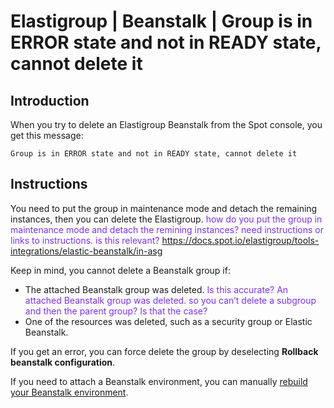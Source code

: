 <meta name="“robots”" content="“noindex”">

# Elastigroup | Beanstalk | Group is in ERROR state and not in READY state, cannot delete it

## Introduction

When you try to delete an Elastigroup Beanstalk from the Spot console, you get this message:

`Group is in ERROR state and not in READY state, cannot delete it`

## Instructions

You need to put the group in maintenance mode and detach the remaining instances, then you can delete the Elastigroup. <font color="#7632FE">how do you put the group in maintenance mode and detach the remining instances? need instructions or links to instructions. is this relevant? https://docs.spot.io/elastigroup/tools-integrations/elastic-beanstalk/in-asg</font>

Keep in mind, you cannot delete a Beanstalk group if:
* The attached Beanstalk group was deleted. <font color="#7632FE">Is this accurate? An attached Beanstalk group was deleted. so you can’t delete a subgroup and then the parent group? Is that the case?</font>
* One of the resources was deleted, such as a security group or Elastic Beanstalk.

If you get an error, you can force delete the group by deselecting **Rollback beanstalk configuration**.
  
If you need to attach a Beanstalk environment, you can manually [rebuild your Beanstalk environment](https://docs.aws.amazon.com/elasticbeanstalk/latest/dg/environment-management-rebuild.html).
